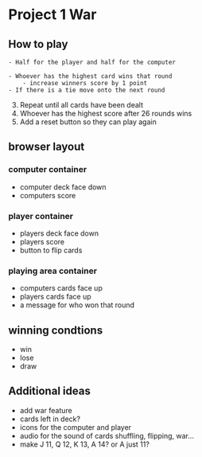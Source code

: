 # Project 1 War

## How to play
<!-- 1. Take a deck of cards, shuffle and then split in half  -->
    - Half for the player and half for the computer
<!-- 2. Players then flip over the top card of their decks and place them in the middle -->
    - Whoever has the highest card wins that round
        - increase winners score by 1 point
    - If there is a tie move onto the next round
3. Repeat until all cards have been dealt
    <!-- can deal more than 26 times so need to make it deal everything and end -->
    <!-- added a click counter to draw a card -->
4. Whoever has the highest score after 26 rounds wins
5. Add a reset button so they can play again

## browser layout
    
### computer container
- computer deck face down
- computers score
         
### player container
- players deck face down
- players score
- button to flip cards
    
### playing area container
- computers cards face up
- players cards face up
- a message for who won that round
   
## winning condtions
- win
- lose
- draw

## Additional ideas
- add war feature
- cards left in deck?
- icons for the computer and player
- audio for the sound of cards shuffling, flipping, war...
- make J 11, Q 12, K 13, A 14? or A just 11?


